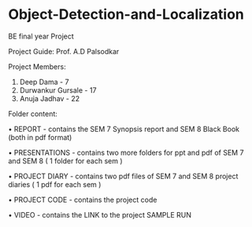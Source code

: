 # Object-Detection-and-Localization
BE final year Project

Project Guide: Prof. A.D Palsodkar

Project Members: 
  1) Deep Dama - 7
  2) Durwankur Gursale - 17
  3) Anuja Jadhav - 22

Folder content:

•	REPORT - contains the SEM 7 Synopsis report and SEM 8 Black Book (both in pdf format)

•	PRESENTATIONS - contains two more folders for ppt and pdf of SEM 7 and SEM 8 ( 1 folder for each sem )

•	PROJECT DIARY - contains two pdf files of SEM 7 and SEM 8 project diaries ( 1 pdf for each sem )

•	PROJECT CODE - contains the project code

•	VIDEO - contains the LINK to the project SAMPLE RUN
